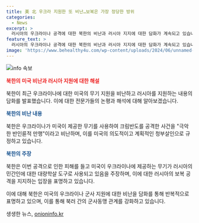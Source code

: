 ```yaml
---
title: 美 北 우크라 지원한 또 비난…보복은 가장 정당한 방위
categories:
  - News
excerpt: >
  러시아의 우크라이나 공격에 대한 북한의 비난과 러시아 지지에 대한 담화가 계속되고 있습니다. 북한은 미국이 우크라이나를 지원한 무기로 인한 공격을 규탄하며 러시아를 지지하고 있습니다. 이에 대한 분석가들의 의견은 북한이 러시아의 우크라이나 침공을 지지하려는 입장을 강화하기 위한 것이며, 북한과 러시아가 군사 동맹 관계를 복원하고 있다는 평가를 받고 있습니다.
feature_text: >
  러시아의 우크라이나 공격에 대한 북한의 비난과 러시아 지지에 대한 담화가 계속되고 있습니다. 북한은 미국이 우크라이나를 지원한 무기로 인한 공격을 규탄하며 러시아를 지지하고 있습니다. 이에 대한 분석가들의 의견은 북한이 러시아의 우크라이나 침공을 지지하려는 입장을 강화하기 위한 것이며, 북한과 러시아가 군사 동맹 관계를 복원하고 있다는 평가를 받고 있습니다.
image: 'https://www.behealthy4u.com/wp-content/uploads/2024/06/unnamed-file.png'
---
```


<p><img src="https://www.behealthy4u.com/wp-content/uploads/2024/06/unnamed-file.png" alt="info 속보" /></p>

<p><b><span style="color: #ee2323;">북한의 미국 비난과 러시아 지원에 대한 해설</span></b></p>

<p>북한이 최근 우크라이나에 대한 미국의 무기 지원을 비난하고 러시아를 지원하는 내용의 담화를 발표했습니다. 이에 대한 전문가들의 논평과 해석에 대해 알아보겠습니다.</p>

<p><b><span style="color: #1a5490;">북한의 비난 내용</span></b></p>

<p>북한은 우크라이나가 미국이 제공한 무기를 사용하여 크림반도를 공격한 사건을 "극악한 반인륜적 만행"이라고 비난하며, 이를 미국의 의도적이고 계획적인 청부살인으로 규정하고 있습니다.</p>

<p><b><span style="color: #1a5490;">북한의 주장</span></b></p>

<p>북한은 이번 공격으로 인한 피해를 들고 미국이 우크라이나에 제공하는 무기가 러시아의 민간인에 대한 대량학살 도구로 사용되고 있음을 주장하며, 이에 대한 러시아의 보복 공격을 지지하는 입장을 표명하고 있습니다.</p>

<p>이에 대해 북한은 미국의 우크라이나 군사 지원에 대한 비난을 담화를 통해 반복적으로 표명하고 있으며, 이를 통해 북러 간의 군사동맹 관계를 강화하고 있습니다.</p>
생생한 뉴스, <a href="https://onioninfo.kr" rel="dofollow">onioninfo.kr</a>


